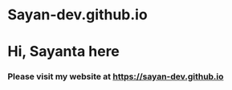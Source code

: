 # Sayan-dev.github.io

# Hi, Sayanta here
### Please visit my website at https://sayan-dev.github.io
